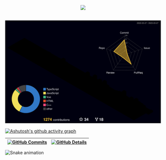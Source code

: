  <div align="center" >
<img src="https://github-profile-trophy.vercel.app/?username=isaac545454&row=1&column=6&theme=dracula&margin-w=15&margin-h=15"/>
  </div>
  <br />

![Status](./profile-3d-contrib/profile-night-rainbow.svg)

[![Ashutosh's github activity graph](https://github-readme-activity-graph.cyclic.app/graph?username=ggsdev&bg_color=red&color=bd93f9&line=bd93f9&point=f1f5f9&area=true&hide_border=true)](https://github.com/lonq1/github-readme-activity-graph)

| [![GitHub Commits](http://github-profile-summary-cards.vercel.app/api/cards/productive-time?username=ggsdev&theme=dracula&utcOffset=-3)](https://github.com/vn7n24fzkq/github-profile-summary-cards) | [![GitHub Details](http://github-profile-summary-cards.vercel.app/api/cards/profile-details?username=ggsdev&theme=dracula)](https://github.com/vn7n24fzkq/github-profile-summary-cards) |
| ---------------------------------------------------------------------------------------------------------------------------------------------------------------------------------------------------- | --------------------------------------------------------------------------------------------------------------------------------------------------------------------------------------- |

![Snake animation](https://github.com/ggsdev/blob/output/github-contribution-grid-snake.svg)

<!--  <div style="">

   <div align='center'>
<a height="150em" href="http://www.github.com/isaac545454">
  <img src="https://github-readme-streak-stats.herokuapp.com/?user=isaac545454&stroke=2ea043&background=171717&ring=3382ed&fire=3382ed&currStreakNum=0bd967&currStreakLabel=3382ed&sideNums=0bd967&sideLabels=3382ed&dates=0bd967&hide_border=true" /></a>
</div>

 </div> -->
